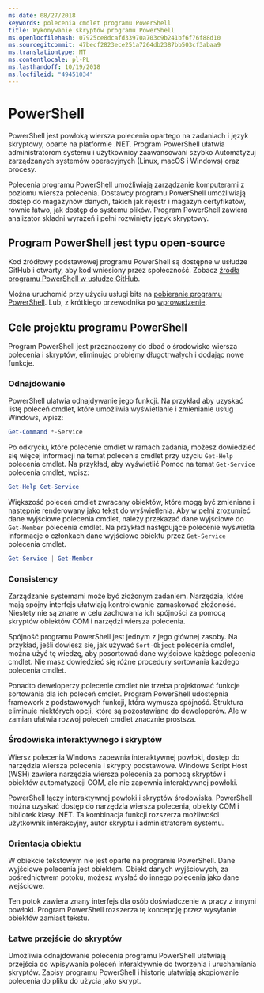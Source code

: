 ```yaml
---
ms.date: 08/27/2018
keywords: polecenia cmdlet programu PowerShell
title: Wykonywanie skryptów programu PowerShell
ms.openlocfilehash: 07925ce8dcafd33970a703c9b241bf6f76f88d10
ms.sourcegitcommit: 47becf2823ece251a7264db2387bb503cf3abaa9
ms.translationtype: MT
ms.contentlocale: pl-PL
ms.lasthandoff: 10/19/2018
ms.locfileid: "49451034"
---
```

# <a name="powershell"></a>PowerShell

PowerShell jest powłoką wiersza polecenia opartego na zadaniach i język skryptowy, oparte na platformie .NET.
Program PowerShell ułatwia administratorom systemu i użytkownicy zaawansowani szybko Automatyzuj zarządzanych systemów operacyjnych (Linux, macOS i Windows) oraz procesy.

Polecenia programu PowerShell umożliwiają zarządzanie komputerami z poziomu wiersza polecenia. Dostawcy programu PowerShell umożliwiają dostęp do magazynów danych, takich jak rejestr i magazyn certyfikatów, równie łatwo, jak dostęp do systemu plików. Program PowerShell zawiera analizator składni wyrażeń i pełni rozwinięty język skryptowy.

## <a name="powershell-is-open-source"></a>Program PowerShell jest typu open-source

Kod źródłowy podstawowej programu PowerShell są dostępne w usłudze GitHub i otwarty, aby kod wniesiony przez społeczność.
Zobacz [źródła programu PowerShell w usłudze GitHub](https://github.com/powershell/powershell).

Można uruchomić przy użyciu usługi bits na [pobieranie programu PowerShell](https://github.com/PowerShell/PowerShell#get-powershell).
Lub, z krótkiego przewodnika po [wprowadzenie](https://github.com/PowerShell/PowerShell/blob/master/docs/learning-powershell).

## <a name="powershell-design-goals"></a>Cele projektu programu PowerShell

Program PowerShell jest przeznaczony do dbać o środowisko wiersza polecenia i skryptów, eliminując problemy długotrwałych i dodając nowe funkcje.

### <a name="discoverability"></a>Odnajdowanie

PowerShell ułatwia odnajdywanie jego funkcji. Na przykład aby uzyskać listę poleceń cmdlet, które umożliwia wyświetlanie i zmienianie usług Windows, wpisz:

```powershell
Get-Command *-Service
```

Po odkryciu, które polecenie cmdlet w ramach zadania, możesz dowiedzieć się więcej informacji na temat polecenia cmdlet przy użyciu `Get-Help` polecenia cmdlet. Na przykład, aby wyświetlić Pomoc na temat `Get-Service` polecenia cmdlet, wpisz:

```powershell
Get-Help Get-Service
```

Większość poleceń cmdlet zwracany obiektów, które mogą być zmieniane i następnie renderowany jako tekst do wyświetlenia. Aby w pełni zrozumieć dane wyjściowe polecenia cmdlet, należy przekazać dane wyjściowe do `Get-Member` polecenia cmdlet. Na przykład następujące polecenie wyświetla informacje o członkach dane wyjściowe obiektu przez `Get-Service` polecenia cmdlet.

```powershell
Get-Service | Get-Member
```

### <a name="consistency"></a>Consistency

Zarządzanie systemami może być złożonym zadaniem. Narzędzia, które mają spójny interfejs ułatwiają kontrolowanie zamaskować złożoność. Niestety nie są znane w celu zachowania ich spójności za pomocą skryptów obiektów COM i narzędzi wiersza polecenia.

Spójność programu PowerShell jest jednym z jego głównej zasoby. Na przykład, jeśli dowiesz się, jak używać `Sort-Object` polecenia cmdlet, można użyć tę wiedzę, aby posortować dane wyjściowe każdego polecenia cmdlet. Nie masz dowiedzieć się różne procedury sortowania każdego polecenia cmdlet.

Ponadto deweloperzy polecenie cmdlet nie trzeba projektować funkcje sortowania dla ich poleceń cmdlet. Program PowerShell udostępnia framework z podstawowych funkcji, która wymusza spójność. Struktura eliminuje niektórych opcji, które są pozostawiane do deweloperów. Ale w zamian ułatwia rozwój poleceń cmdlet znacznie prostsza.

### <a name="interactive-and-scripting-environments"></a>Środowiska interaktywnego i skryptów

Wiersz polecenia Windows zapewnia interaktywnej powłoki, dostęp do narzędzia wiersza polecenia i skrypty podstawowe. Windows Script Host (WSH) zawiera narzędzia wiersza polecenia za pomocą skryptów i obiektów automatyzacji COM, ale nie zapewnia interaktywnej powłoki.

PowerShell łączy interaktywnej powłoki i skryptów środowiska. PowerShell można uzyskać dostęp do narzędzia wiersza polecenia, obiekty COM i bibliotek klasy .NET. Ta kombinacja funkcji rozszerza możliwości użytkownik interakcyjny, autor skryptu i administratorem systemu.

### <a name="object-orientation"></a>Orientacja obiektu

W obiekcie tekstowym nie jest oparte na programie PowerShell. Dane wyjściowe polecenia jest obiektem. Obiekt danych wyjściowych, za pośrednictwem potoku, możesz wysłać do innego polecenia jako dane wejściowe.

Ten potok zawiera znany interfejs dla osób doświadczenie w pracy z innymi powłoki. Program PowerShell rozszerza tę koncepcję przez wysyłanie obiektów zamiast tekstu.

### <a name="easy-transition-to-scripting"></a>Łatwe przejście do skryptów

Umożliwia odnajdowanie polecenia programu PowerShell ułatwiają przejścia do wpisywania poleceń interaktywnie do tworzenia i uruchamiania skryptów. Zapisy programu PowerShell i historię ułatwiają skopiowanie polecenia do pliku do użycia jako skrypt.
